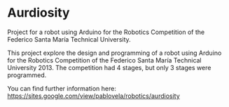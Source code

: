 # Aurdiosity
Project for a robot using Arduino for the Robotics Competition of the Federico Santa María Technical University.

This project explore the design and programming of a robot using Arduino for the Robotics Competition of the Federico Santa María Technical University 2013.
The competition had 4 stages, but only 3 stages were programmed.

You can find further information here: https://sites.google.com/view/pablovela/robotics/aurdiosity
